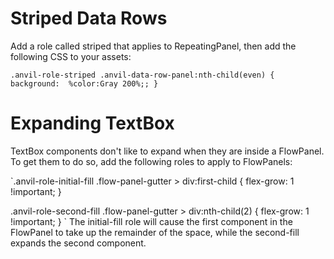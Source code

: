 # Striped Data Rows

Add a role called striped that applies to RepeatingPanel, then add the following CSS to your assets:

`.anvil-role-striped .anvil-data-row-panel:nth-child(even) {
    background:  %color:Gray 200%;;
}
`

# Expanding TextBox

TextBox components don't like to expand when they are inside a FlowPanel.  To get them to do so, add the following roles to apply to FlowPanels:

`.anvil-role-initial-fill .flow-panel-gutter > div:first-child {
  flex-grow: 1 !important;
}

.anvil-role-second-fill .flow-panel-gutter > div:nth-child(2) {
  flex-grow: 1 !important;
}
`
The initial-fill role will cause the first component in the FlowPanel to take up the remainder of the space, while the second-fill expands the second component.  

